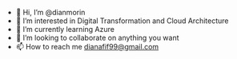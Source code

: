 - 👋 Hi, I’m @dianmorin
- 👀 I’m interested in Digital Transformation and Cloud Architecture
- 🌱 I’m currently learning Azure
- 💞️ I’m looking to collaborate on anything you want
- 📫 How to reach me dianafif99@gmail.com

<!---
dianmorin/dianmorin is a ✨ special ✨ repository because its `README.md` (this file) appears on your GitHub profile.
You can click the Preview link to take a look at your changes.
--->
